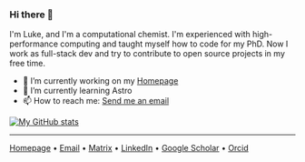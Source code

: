 ### Hi there 👋

I'm Luke, and I'm a computational chemist. I'm experienced with high-performance computing and taught myself how to code for my PhD. Now I work as full-stack dev and try to contribute to open source projects in my free time.

- 🔭 I’m currently working on my [Homepage](https://github.com/Trombach/astro-homepage)
- 🌱 I’m currently learning Astro
- 📫 How to reach me: [Send me an email](mailto:contact@lukastrombach.dev?subject=[GitHub])

[![My GitHub stats](https://gh-stats.lukastrombach.dev/api?username=Trombach&count_private=true&show_icons=true&theme=transparent&border_color=30363d&title_color=ffffff&text_color=ffffff&include_all_commits=true&hide=stars)](https://github.com/anuraghazra/github-readme-stats)

---
[Homepage](https://lukastrombach.dev) &#8226; [Email](mailto:contact@lukastrombach.dev?subject=[GitHub]) &#8226; [Matrix](https://matrix.to/#/@lukets123:matrix.org)  &#8226; [LinkedIn](https://www.linkedin.com/in/lukas-trombach/) &#8226; [Google Scholar](https://scholar.google.co.nz/citations?user=XixhlQ4AAAAJ&hl=en) &#8226; [Orcid](https://orcid.org/0000-0001-5316-9967)
